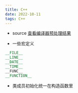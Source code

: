 ```yaml
---
title: C++
date: 2022-10-11  
tags: C++  
---
```


- source
[查看编译器预处理结果](https://cppinsights.io/)

- 一些宏定义
```C++
__FILE__  
__LINE__  
__DATE__  
__TIME__  
__FUNC__
__FUNCTION__
```

- 类成员初始化统一在构造函数里